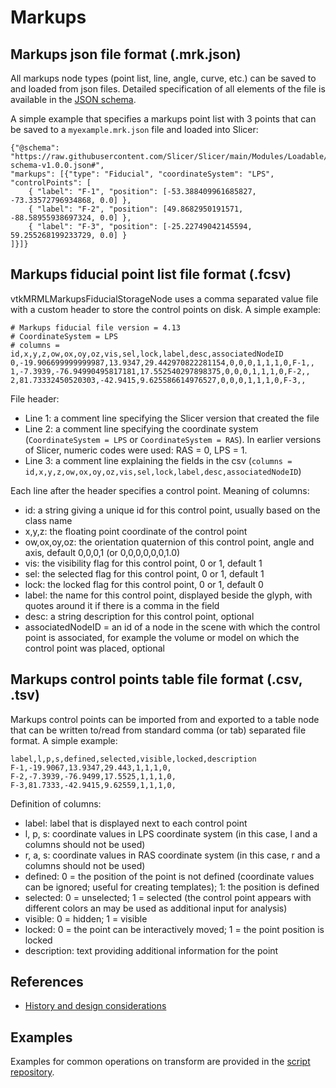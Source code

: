 # Markups

## Markups json file format (.mrk.json)

All markups node types (point list, line, angle, curve, etc.) can be saved to and loaded from json files. Detailed specification of all elements of the file is available in the [JSON schema](https://github.com/Slicer/Slicer/blob/master/Modules/Loadable/Markups/Resources/Schema).

A simple example that specifies a markups point list with 3 points that can be saved to a `myexample.mrk.json` file and loaded into Slicer:

```
{"@schema": "https://raw.githubusercontent.com/Slicer/Slicer/main/Modules/Loadable/Markups/Resources/Schema/markups-schema-v1.0.0.json#",
"markups": [{"type": "Fiducial", "coordinateSystem": "LPS", "controlPoints": [
    { "label": "F-1", "position": [-53.388409961685827, -73.33572796934868, 0.0] },
    { "label": "F-2", "position": [49.8682950191571, -88.58955938697324, 0.0] },
    { "label": "F-3", "position": [-25.22749042145594, 59.255268199233729, 0.0] }
]}]}
```

## Markups fiducial point list file format (.fcsv)

vtkMRMLMarkupsFiducialStorageNode uses a comma separated value file with a custom header to store the control points on disk. A simple example:

```
# Markups fiducial file version = 4.13
# CoordinateSystem = LPS
# columns = id,x,y,z,ow,ox,oy,oz,vis,sel,lock,label,desc,associatedNodeID
0,-19.906699999999987,13.9347,29.442970822281154,0,0,0,1,1,1,0,F-1,,
1,-7.3939,-76.94990495817181,17.552540297898375,0,0,0,1,1,1,0,F-2,,
2,81.73332450520303,-42.9415,9.625586614976527,0,0,0,1,1,1,0,F-3,,
```

File header:
- Line 1: a comment line specifying the Slicer version that created the file
- Line 2: a comment line specifying the coordinate system (`CoordinateSystem = LPS` or `CoordinateSystem = RAS`). In earlier versions of Slicer, numeric codes were used: RAS = 0, LPS = 1.
- Line 3: a comment line explaining the fields in the csv (`columns = id,x,y,z,ow,ox,oy,oz,vis,sel,lock,label,desc,associatedNodeID`)

Each line after the header specifies a control point. Meaning of columns:
- id: a string giving a unique id for this control point, usually based on the class name
- x,y,z: the floating point coordinate of the control point
- ow,ox,oy,oz: the orientation quaternion of this control point, angle and axis, default 0,0,0,1 (or 0,0,0,0,0,0,1.0)
- vis: the visibility flag for this control point, 0 or 1, default 1
- sel: the selected flag for this control point, 0 or 1, default 1
- lock: the locked flag for this control point, 0 or 1, default 0
- label: the name for this control point, displayed beside the glyph, with quotes around it if there is a comma in the field
- desc: a string description for this control point, optional
- associatedNodeID = an id of a node in the scene with which the control point is associated, for example the volume or model on which the control point was placed, optional

## Markups control points table file format (.csv, .tsv)

Markups control points can be imported from and exported to a table node that can be written to/read from standard comma (or tab) separated file format. A simple example:

```
label,l,p,s,defined,selected,visible,locked,description
F-1,-19.9067,13.9347,29.443,1,1,1,0,
F-2,-7.3939,-76.9499,17.5525,1,1,1,0,
F-3,81.7333,-42.9415,9.62559,1,1,1,0,
```

Definition of columns:
- label: label that is displayed next to each control point
- l, p, s: coordinate values in LPS coordinate system (in this case, l and a columns should not be used)
- r, a, s: coordinate values in RAS coordinate system (in this case, r and a columns should not be used)
- defined: 0 = the position of the point is not defined (coordinate values can be ignored; useful for creating templates); 1: the position is defined
- selected: 0 = unselected; 1 = selected (the control point appears with different colors an may be used as additional input for analysis)
- visible: 0 = hidden; 1 = visible
- locked: 0 = the point can be interactively moved; 1 = the point position is locked
- description: text providing additional information for the point

## References

- [History and design considerations](https://www.slicer.org/wiki/Documentation/Labs/Improving_Markups)

## Examples

Examples for common operations on transform are provided in the [script repository](../script_repository.md#markups).
